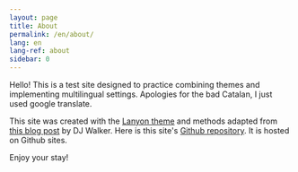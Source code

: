 ```yaml
---
layout: page
title: About
permalink: /en/about/
lang: en
lang-ref: about
sidebar: 0
---
```


Hello! This is a test site designed to practice combining themes and implementing multilingual settings. Apologies for the bad Catalan, I just used google translate.

This site was created with the [Lanyon theme](https://github.com/poole/lanyon) and methods adapted from [this blog post](https://forestry.io/blog/creating-a-multilingual-blog-with-jekyll/) by DJ Walker. Here is this site's [Github repository](https://github.com/AndrewHinchberger/test_site). It is hosted on Github sites.

Enjoy your stay!
